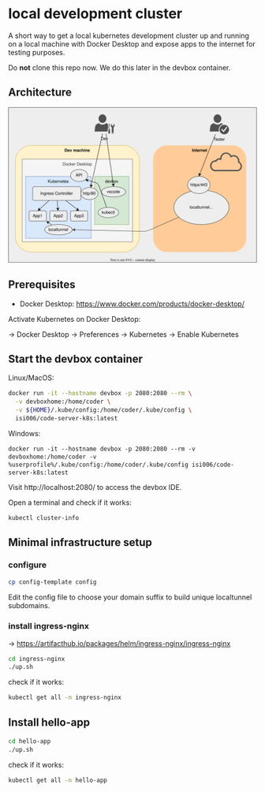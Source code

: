 # local development cluster

A short way to get a local kubernetes development cluster up and running on a local machine with Docker Desktop and expose apps to the internet for testing purposes.

Do **not** clone this repo now. We do this later in the devbox container.

## Architecture

![architecture](./architecture.drawio.svg)

## Prerequisites

- Docker Desktop: https://www.docker.com/products/docker-desktop/

Activate Kubernetes on Docker Desktop:

-> Docker Desktop -> Preferences -> Kubernetes -> Enable Kubernetes

## Start the devbox container

Linux/MacOS:
```bash
docker run -it --hostname devbox -p 2080:2080 --rm \
  -v devboxhome:/home/coder \
  -v ${HOME}/.kube/config:/home/coder/.kube/config \
  isi006/code-server-k8s:latest
```
Windows:
```
docker run -it --hostname devbox -p 2080:2080 --rm -v devboxhome:/home/coder -v %userprofile%/.kube/config:/home/coder/.kube/config isi006/code-server-k8s:latest
```
Visit http://localhost:2080/ to access the devbox IDE.

Open a terminal and check if it works:

```bash
kubectl cluster-info
```

## Minimal infrastructure setup

### configure

```bash
cp config-template config
```

Edit the config file to choose your domain suffix to build unique localtunnel subdomains.

### install ingress-nginx

-> https://artifacthub.io/packages/helm/ingress-nginx/ingress-nginx

```bash
cd ingress-nginx
./up.sh
```

check if it works:

```bash
kubectl get all -n ingress-nginx
```

## Install hello-app

```bash
cd hello-app
./up.sh
```

check if it works:

```bash
kubectl get all -n hello-app
```
